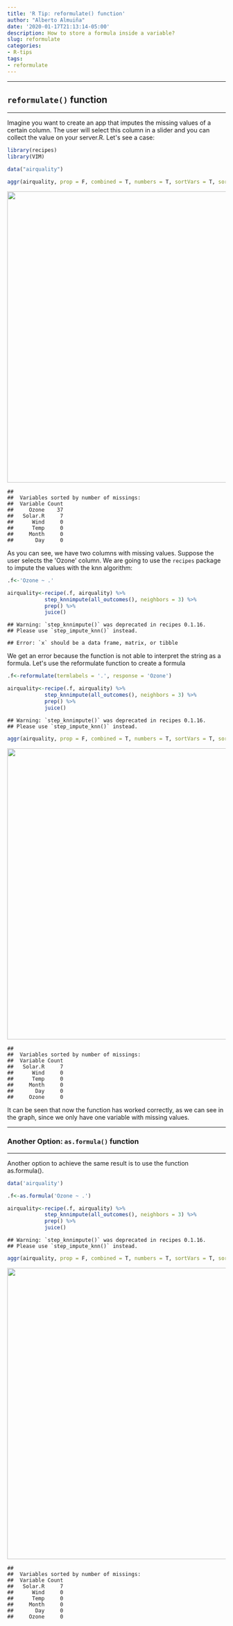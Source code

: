 ```yaml
---
title: 'R Tip: reformulate() function'
author: "Alberto Almuiña"
date: '2020-01-17T21:13:14-05:00'
description: How to store a formula inside a variable?
slug: reformulate
categories: 
- R-tips
tags: 
- reformulate
---
```


**************
## `reformulate()` function
**************

Imagine you want to create an app that imputes the missing values of a certain column. The user will select this column in a slider and you can collect the value on your server.R. Let's see a case:


```r
library(recipes)
library(VIM)

data("airquality")

aggr(airquality, prop = F, combined = T, numbers = T, sortVars = T, sortCombs = T)
```

<img src="/posts/2020-01-17-reformulate/reformulate_files/figure-html/unnamed-chunk-1-1.png" width="672" />

```
## 
##  Variables sorted by number of missings: 
##  Variable Count
##     Ozone    37
##   Solar.R     7
##      Wind     0
##      Temp     0
##     Month     0
##       Day     0
```

As you can see, we have two columns with missing values. Suppose the user selects the 'Ozone' column. We are going to use the `recipes` package to impute the values with the knn algorithm:


```r
.f<-'Ozone ~ .'

airquality<-recipe(.f, airquality) %>% 
            step_knnimpute(all_outcomes(), neighbors = 3) %>% 
            prep() %>% 
            juice()
```

```
## Warning: `step_knnimpute()` was deprecated in recipes 0.1.16.
## Please use `step_impute_knn()` instead.
```

```
## Error: `x` should be a data frame, matrix, or tibble
```


We get an error because the function is not able to interpret the string as a formula. Let's use the reformulate function to create a formula


```r
.f<-reformulate(termlabels = '.', response = 'Ozone')

airquality<-recipe(.f, airquality) %>% 
            step_knnimpute(all_outcomes(), neighbors = 3) %>% 
            prep() %>% 
            juice()
```

```
## Warning: `step_knnimpute()` was deprecated in recipes 0.1.16.
## Please use `step_impute_knn()` instead.
```

```r
aggr(airquality, prop = F, combined = T, numbers = T, sortVars = T, sortCombs = T)
```

<img src="/posts/2020-01-17-reformulate/reformulate_files/figure-html/unnamed-chunk-3-1.png" width="672" />

```
## 
##  Variables sorted by number of missings: 
##  Variable Count
##   Solar.R     7
##      Wind     0
##      Temp     0
##     Month     0
##       Day     0
##     Ozone     0
```

It can be seen that now the function has worked correctly, as we can see in the graph, since we only have one variable with missing values.

****
### Another Option: `as.formula()` function
****

Another option to achieve the same result is to use the function as.formula().


```r
data('airquality')

.f<-as.formula('Ozone ~ .')

airquality<-recipe(.f, airquality) %>% 
            step_knnimpute(all_outcomes(), neighbors = 3) %>% 
            prep() %>% 
            juice()
```

```
## Warning: `step_knnimpute()` was deprecated in recipes 0.1.16.
## Please use `step_impute_knn()` instead.
```

```r
aggr(airquality, prop = F, combined = T, numbers = T, sortVars = T, sortCombs = T)
```

<img src="/posts/2020-01-17-reformulate/reformulate_files/figure-html/unnamed-chunk-4-1.png" width="672" />

```
## 
##  Variables sorted by number of missings: 
##  Variable Count
##   Solar.R     7
##      Wind     0
##      Temp     0
##     Month     0
##       Day     0
##     Ozone     0
```













